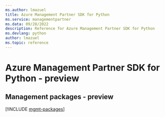 ```yaml
---
ms.author: lmazuel
title: Azure Management Partner SDK for Python
ms.service: managementpartner
ms.data: 09/28/2022
description: Reference for Azure Management Partner SDK for Python
ms.devlang: python
author: lmazuel
ms.topic: reference
---
```

# Azure Management Partner SDK for Python - preview

## Management packages - preview
[!INCLUDE [mgmt-packages](management-partner-mgmt-index.md)]
